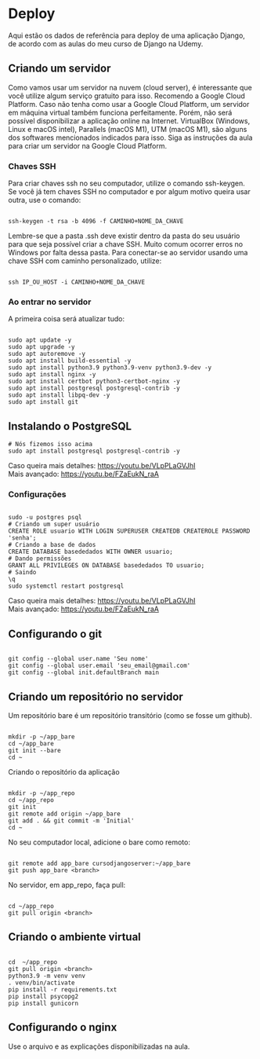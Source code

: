 # Deploy
Aqui estão os dados de referência para deploy de uma aplicação Django, de acordo
com as aulas do meu curso de Django na Udemy.

## Criando um servidor
Como vamos usar um servidor na nuvem (cloud server), é interessante que você
utilize algum serviço gratuito para isso. Recomendo a Google Cloud Platform.
Caso não tenha como usar a Google Cloud Platform, um servidor em máquina virtual
também funciona perfeitamente. Porém, não será possível disponibilizar a
aplicação online na Internet. VirtualBox (Windows, Linux e macOS intel),
Parallels (macOS M1), UTM (macOS M1), são alguns dos softwares mencionados
indicados para isso.
Siga as instruções da aula para criar um servidor na Google Cloud Platform.

### Chaves SSH
Para criar chaves ssh no seu computador, utilize o comando ssh-keygen. Se você
já tem chaves SSH no computador e por algum motivo queira usar outra, use o
comando:
```

ssh-keygen -t rsa -b 4096 -f CAMINHO+NOME_DA_CHAVE
```

Lembre-se que a pasta .ssh deve existir dentro da pasta do seu usuário para que
seja possível criar a chave SSH. Muito comum ocorrer erros no Windows por falta
dessa pasta.
Para conectar-se ao servidor usando uma chave SSH com caminho personalizado,
utilize:
```

ssh IP_OU_HOST -i CAMINHO+NOME_DA_CHAVE
```

### Ao entrar no servidor
A primeira coisa será atualizar tudo:
```

sudo apt update -y
sudo apt upgrade -y
sudo apt autoremove -y
sudo apt install build-essential -y
sudo apt install python3.9 python3.9-venv python3.9-dev -y
sudo apt install nginx -y
sudo apt install certbot python3-certbot-nginx -y
sudo apt install postgresql postgresql-contrib -y
sudo apt install libpq-dev -y
sudo apt install git
```

## Instalando o PostgreSQL
```
# Nós fizemos isso acima
sudo apt install postgresql postgresql-contrib -y
```

Caso queira mais detalhes: https://youtu.be/VLpPLaGVJhI  
Mais avançado: https://youtu.be/FZaEukN_raA
### Configurações
```

sudo -u postgres psql
# Criando um super usuário
CREATE ROLE usuario WITH LOGIN SUPERUSER CREATEDB CREATEROLE PASSWORD 'senha';
# Criando a base de dados
CREATE DATABASE basededados WITH OWNER usuario;
# Dando permissões
GRANT ALL PRIVILEGES ON DATABASE basededados TO usuario;
# Saindo
\q
sudo systemctl restart postgresql
```

Caso queira mais detalhes: https://youtu.be/VLpPLaGVJhI  
Mais avançado: https://youtu.be/FZaEukN_raA
## Configurando o git
```

git config --global user.name 'Seu nome'
git config --global user.email 'seu_email@gmail.com'
git config --global init.defaultBranch main
```
## Criando um repositório no servidor
Um repositório bare é um repositório transitório (como se fosse um github).
```

mkdir -p ~/app_bare
cd ~/app_bare
git init --bare
cd ~
```

Criando o repositório da aplicação
```

mkdir -p ~/app_repo
cd ~/app_repo
git init
git remote add origin ~/app_bare
git add . && git commit -m 'Initial'
cd ~
```

No seu computador local, adicione o bare como remoto:
```

git remote add app_bare cursodjangoserver:~/app_bare
git push app_bare <branch>
```

No servidor, em app_repo, faça pull:
```

cd ~/app_repo
git pull origin <branch>
```

## Criando o ambiente virtual
```

cd  ~/app_repo
git pull origin <branch>
python3.9 -m venv venv
. venv/bin/activate
pip install -r requirements.txt
pip install psycopg2
pip install gunicorn
```

## Configurando o nginx

Use o arquivo e as explicações disponibilizadas na aula.